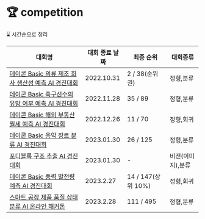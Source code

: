# 🏆 competition

⌛ 시간순으로 정리

|대회명|대회 종료 날짜|최종 순위|대회종류|
|-|-|-|-|
|[데이콘 Basic 의류 제조 회사 생산성 예측 AI 경진대회](https://dacon.io/competitions/open/235986/overview/description)|2022.10.31|2 / 38(순위권)|정형,분류|
|[데이콘 Basic 축구선수의 유망 여부 예측 AI 경진대회](https://dacon.io/competitions/official/236031/overview/description)|2022.11.28|35 / 89|정형,분류|
|[데이콘 Basic 해외 부동산 월세 예측 AI 경진대회](https://dacon.io/competitions/official/236044/overview/description)|2022.12.26|11 / 70|정형,회귀|
|[데이콘 Basic 음악 장르 분류 AI 경진대회](https://dacon.io/competitions/official/236056/overview/description)|2023.01.30|26 / 125|정형,분류|
|[포디블록 구조 추출 AI 경진대회](https://dacon.io/competitions/official/236046/overview/description)|2023.01.30|-|비전(이미지),분류|
|[데이콘 Basic 풍력 발전량 예측 AI 경진대회](https://dacon.io/competitions/official/236066/overview/description)|2023.2.27|14 / 147(상위 10%)|정형,회귀|
|[스마트 공장 제품 품질 상태 분류 AI 온라인 해커톤](https://dacon.io/competitions/official/236055/overview/description)|2023.2.28|111 / 495|정형,분류|
